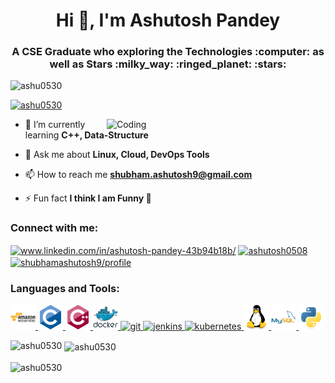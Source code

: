 <h1 align="center">Hi 👋, I'm Ashutosh Pandey</h1>
<h3 align="center">A CSE Graduate who exploring the Technologies :computer:	 as well as Stars :milky_way: :ringed_planet:	:stars:	</h3>

<p align="left"> <img src="https://komarev.com/ghpvc/?username=ashu0530&label=Profile%20views&color=0e75b6&style=flat" alt="ashu0530" /> </p>

<p align="left"> <a href="https://github.com/ryo-ma/github-profile-trophy"><img src="https://github-profile-trophy.vercel.app/?username=ashu0530" alt="ashu0530" /></a> </p>

<img align="right" alt="Coding" width="350" src="https://www.alisonparry.com/Graphics/boy_typing.gif">

- 🌱 I’m currently learning **C++, Data-Structure**

- 💬 Ask me about **Linux, Cloud, DevOps Tools**

- 📫 How to reach me **shubham.ashutosh9@gmail.com**

- ⚡ Fun fact **I think I am Funny :zany_face:**

<h3 align="left">Connect with me:</h3>
<p align="left">
<a href="https://linkedin.com/in/www.linkedin.com/in/ashutosh-pandey-43b94b18b/" target="blank"><img align="center" src="https://raw.githubusercontent.com/rahuldkjain/github-profile-readme-generator/master/src/images/icons/Social/linked-in-alt.svg" alt="www.linkedin.com/in/ashutosh-pandey-43b94b18b/" height="30" width="40" /></a>
<a href="https://www.hackerrank.com/ashutosh0508" target="blank"><img align="center" src="https://raw.githubusercontent.com/rahuldkjain/github-profile-readme-generator/master/src/images/icons/Social/hackerrank.svg" alt="ashutosh0508" height="30" width="40" /></a>
<a href="https://auth.geeksforgeeks.org/user/shubhamashutosh9/profile" target="blank"><img align="center" src="https://raw.githubusercontent.com/rahuldkjain/github-profile-readme-generator/master/src/images/icons/Social/geeks-for-geeks.svg" alt="shubhamashutosh9/profile" height="30" width="40" /></a>
</p>

<h3 align="left">Languages and Tools:</h3>
<p align="left"> <a href="https://aws.amazon.com" target="_blank"> <img src="https://raw.githubusercontent.com/devicons/devicon/master/icons/amazonwebservices/amazonwebservices-original-wordmark.svg" alt="aws" width="40" height="40"/> </a> <a href="https://www.cprogramming.com/" target="_blank"> <img src="https://raw.githubusercontent.com/devicons/devicon/master/icons/c/c-original.svg" alt="c" width="40" height="40"/> </a> <a href="https://www.w3schools.com/cpp/" target="_blank"> <img src="https://raw.githubusercontent.com/devicons/devicon/master/icons/cplusplus/cplusplus-original.svg" alt="cplusplus" width="40" height="40"/> </a> <a href="https://www.docker.com/" target="_blank"> <img src="https://raw.githubusercontent.com/devicons/devicon/master/icons/docker/docker-original-wordmark.svg" alt="docker" width="40" height="40"/> </a> <a href="https://git-scm.com/" target="_blank"> <img src="https://www.vectorlogo.zone/logos/git-scm/git-scm-icon.svg" alt="git" width="40" height="40"/> </a> <a href="https://www.jenkins.io" target="_blank"> <img src="https://www.vectorlogo.zone/logos/jenkins/jenkins-icon.svg" alt="jenkins" width="40" height="40"/> </a> <a href="https://kubernetes.io" target="_blank"> <img src="https://www.vectorlogo.zone/logos/kubernetes/kubernetes-icon.svg" alt="kubernetes" width="40" height="40"/> </a> <a href="https://www.linux.org/" target="_blank"> <img src="https://raw.githubusercontent.com/devicons/devicon/master/icons/linux/linux-original.svg" alt="linux" width="40" height="40"/> </a> <a href="https://www.mysql.com/" target="_blank"> <img src="https://raw.githubusercontent.com/devicons/devicon/master/icons/mysql/mysql-original-wordmark.svg" alt="mysql" width="40" height="40"/> </a> <a href="https://www.python.org" target="_blank"> <img src="https://raw.githubusercontent.com/devicons/devicon/master/icons/python/python-original.svg" alt="python" width="40" height="40"/> </a> </p>

<p><img align="left" src="https://github-readme-stats.vercel.app/api/top-langs?username=ashu0530&show_icons=true&locale=en&layout=compact" alt="ashu0530" /></p>

<p>&nbsp;<img align="center" src="https://github-readme-stats.vercel.app/api?username=ashu0530&show_icons=true&locale=en" alt="ashu0530" /></p>

<p><img align="center" src="https://github-readme-streak-stats.herokuapp.com/?user=ashu0530&" alt="ashu0530" /></p>
